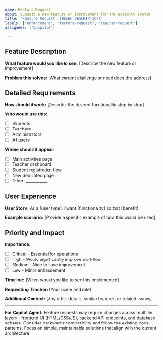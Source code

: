 ```yaml
---
name: Feature Request
about: Suggest a new feature or improvement for the activity system
title: "Feature Request: [BRIEF DESCRIPTION]"
labels: ["enhancement", "feature-request", "teacher-request"]
assignees: ["@copilot"]

---
```


## Feature Description

**What feature would you like to see:** [Describe the new feature or improvement]

**Problem this solves:** [What current challenge or need does this address]

## Detailed Requirements

**How should it work:** [Describe the desired functionality step by step]

**Who would use this:**
- [ ] Students
- [ ] Teachers  
- [ ] Administrators
- [ ] All users

**Where should it appear:**
- [ ] Main activities page
- [ ] Teacher dashboard
- [ ] Student registration flow
- [ ] New dedicated page
- [ ] Other: ___________

## User Experience

**User Story:** As a [user type], I want [functionality] so that [benefit]

**Example scenario:** [Provide a specific example of how this would be used]

## Priority and Impact

**Importance:**
- [ ] Critical - Essential for operations
- [ ] High - Would significantly improve workflow
- [ ] Medium - Nice to have improvement
- [ ] Low - Minor enhancement

**Timeline:** [When would you like to see this implemented]

**Requesting Teacher:** [Your name and role]

**Additional Context:** [Any other details, similar features, or related issues]

---

**For Copilot Agent:** Feature requests may require changes across multiple layers - frontend UI (HTML/CSS/JS), backend API endpoints, and database schema. Consider backwards compatibility and follow the existing code patterns. Focus on simple, maintainable solutions that align with the current architecture.